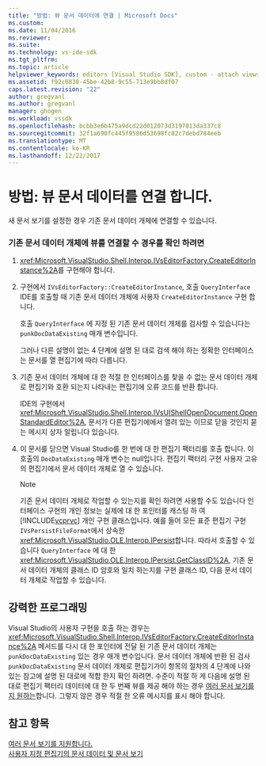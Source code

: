 ```yaml
---
title: "방법: 뷰 문서 데이터에 연결 | Microsoft Docs"
ms.custom: 
ms.date: 11/04/2016
ms.reviewer: 
ms.suite: 
ms.technology: vs-ide-sdk
ms.tgt_pltfrm: 
ms.topic: article
helpviewer_keywords: editors [Visual Studio SDK], custom - attach views to document data
ms.assetid: f92c0838-45be-42b8-9c55-713e9bb8df07
caps.latest.revision: "22"
author: gregvanl
ms.author: gregvanl
manager: ghogen
ms.workload: vssdk
ms.openlocfilehash: bcbb3e6b475a9dcd22d012073d3197013da337c8
ms.sourcegitcommit: 32f1a690fc445f9586d53698fc82c7debd784eeb
ms.translationtype: MT
ms.contentlocale: ko-KR
ms.lasthandoff: 12/22/2017
---
```

# <a name="how-to-attach-views-to-document-data"></a>방법: 뷰 문서 데이터를 연결 합니다.
새 문서 보기를 설정한 경우 기존 문서 데이터 개체에 연결할 수 있습니다.  
  
### <a name="to-determine-if-you-can-attach-a-view-to-an-existing-document-data-object"></a>기존 문서 데이터 개체에 뷰를 연결할 수 경우를 확인 하려면  
  
1.  <xref:Microsoft.VisualStudio.Shell.Interop.IVsEditorFactory.CreateEditorInstance%2A>를 구현해야 합니다.  
  
2.  구현에서 `IVsEditorFactory::CreateEditorInstance`, 호출 `QueryInterface` IDE를 호출할 때 기존 문서 데이터 개체에 사용자 `CreateEditorInstance` 구현 합니다.  
  
     호출 `QueryInterface` 에 지정 된 기존 문서 데이터 개체를 검사할 수 있습니다는 `punkDocDataExisting` 매개 변수입니다.  
  
     그러나 다른 설명이 없는 4 단계에 설명 된 대로 검색 해야 하는 정확한 인터페이스는 문서를 열 편집기에 따라 다릅니다.  
  
3.  기존 문서 데이터 개체에 대 한 적절 한 인터페이스를 찾을 수 없는 문서 데이터 개체로 편집기와 호환 되는지 나타내는 편집기에 오류 코드를 반환 합니다.  
  
     IDE의 구현에서 <xref:Microsoft.VisualStudio.Shell.Interop.IVsUIShellOpenDocument.OpenStandardEditor%2A>, 문서가 다른 편집기에에서 열려 있는 이므로 닫을 것인지 묻는 메시지 상자 알립니다 있습니다.  
  
4.  이 문서를 닫으면 Visual Studio를 한 번에 대 한 편집기 팩터리를 호출 합니다. 이 호출의 `DocDataExisting` 매개 변수는 null입니다. 편집기 팩터리 구현 사용자 고유의 편집기에서 문서 데이터 개체로 열 수 있습니다.  
  
    > [!NOTE]
    >  기존 문서 데이터 개체로 작업할 수 있는지를 확인 하려면 사용할 수도 있습니다 인터페이스 구현의 개인 정보는 실제에 대 한 포인터를 캐스팅 하 여 [!INCLUDE[vcprvc](../code-quality/includes/vcprvc_md.md)] 개인 구현 클래스입니다. 예를 들어 모든 표준 편집기 구현 `IVsPersistFileFormat`에서 상속한 <xref:Microsoft.VisualStudio.OLE.Interop.IPersist>합니다. 따라서 호출할 수 있습니다 `QueryInterface` 에 대 한 <xref:Microsoft.VisualStudio.OLE.Interop.IPersist.GetClassID%2A>, 기존 문서 데이터 개체의 클래스 ID 암호와 일치 하는지를 구현 클래스 ID, 다음 문서 데이터 개체로 작업할 수 있습니다.  
  
## <a name="robust-programming"></a>강력한 프로그래밍  
 Visual Studio의 사용자 구현을 호출 하는 경우는 <xref:Microsoft.VisualStudio.Shell.Interop.IVsEditorFactory.CreateEditorInstance%2A> 메서드를 다시 대 한 포인터에 전달 된 기존 문서 데이터 개체는 `punkDocDataExisting` 있는 경우 매개 변수입니다. 문서 데이터 개체에 반환 된 검사 `punkDocDataExisting` 문서 데이터 개체로 편집기가이 항목의 절차의 4 단계에 나와 있는 참고에 설명 된 대로에 적합 한지 확인 하려면. 수준이 적절 하 게 다음에 설명 된 대로 편집기 팩터리 데이터에 대 한 두 번째 뷰를 제공 해야 하는 경우 [여러 문서 보기를 지 원하는](../extensibility/supporting-multiple-document-views.md)합니다. 그렇지 않은 경우 적절 한 오류 메시지를 표시 해야 합니다.  
  
## <a name="see-also"></a>참고 항목  
 [여러 문서 보기를 지원합니다.](../extensibility/supporting-multiple-document-views.md)   
 [사용자 지정 편집기의 문서 데이터 및 문서 보기](../extensibility/document-data-and-document-view-in-custom-editors.md)